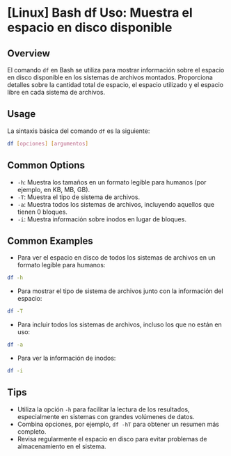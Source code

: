 # [Linux] Bash df Uso: Muestra el espacio en disco disponible

## Overview
El comando `df` en Bash se utiliza para mostrar información sobre el espacio en disco disponible en los sistemas de archivos montados. Proporciona detalles sobre la cantidad total de espacio, el espacio utilizado y el espacio libre en cada sistema de archivos.

## Usage
La sintaxis básica del comando `df` es la siguiente:

```bash
df [opciones] [argumentos]
```

## Common Options
- `-h`: Muestra los tamaños en un formato legible para humanos (por ejemplo, en KB, MB, GB).
- `-T`: Muestra el tipo de sistema de archivos.
- `-a`: Muestra todos los sistemas de archivos, incluyendo aquellos que tienen 0 bloques.
- `-i`: Muestra información sobre inodos en lugar de bloques.

## Common Examples
- Para ver el espacio en disco de todos los sistemas de archivos en un formato legible para humanos:

```bash
df -h
```

- Para mostrar el tipo de sistema de archivos junto con la información del espacio:

```bash
df -T
```

- Para incluir todos los sistemas de archivos, incluso los que no están en uso:

```bash
df -a
```

- Para ver la información de inodos:

```bash
df -i
```

## Tips
- Utiliza la opción `-h` para facilitar la lectura de los resultados, especialmente en sistemas con grandes volúmenes de datos.
- Combina opciones, por ejemplo, `df -hT` para obtener un resumen más completo.
- Revisa regularmente el espacio en disco para evitar problemas de almacenamiento en el sistema.